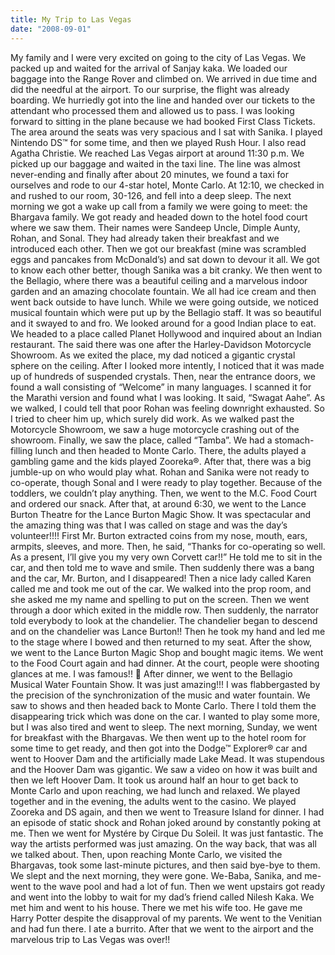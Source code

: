 ```yaml
---
title: My Trip to Las Vegas
date: "2008-09-01"
---
```


My family and I were very excited on going to the city of Las Vegas. We packed up and waited for the arrival of Sanjay kaka. We loaded our baggage into the Range Rover and climbed on. We arrived in due time and did the needful at the airport. To our surprise, the flight was already boarding. We hurriedly got into the line and handed over our tickets to the attendant who processed them and allowed us to pass. I was looking forward to sitting in the plane because we had booked First Class Tickets. The area around the seats was very spacious and I sat with Sanika. I played Nintendo DS™ for some time, and then we played Rush Hour. I also read Agatha Christie. We reached Las Vegas airport at around 11:30 p.m. We picked up our baggage and waited in the taxi line. The line was almost never-ending and finally after about 20 minutes, we found a taxi for ourselves and rode to our 4-star hotel, Monte Carlo. At 12:10, we checked in and rushed to our room, 30-126, and fell into a deep sleep. The next morning we got a wake up call from a family we were going to meet: the Bhargava family. We got ready and headed down to the hotel food court where we saw them. Their names were Sandeep Uncle, Dimple Aunty, Rohan, and Sonal. They had already taken their breakfast and we introduced each other. Then we got our breakfast (mine was scrambled eggs and pancakes from McDonald’s) and sat down to devour it all. We got to know each other better, though Sanika was a bit cranky. We then went to the Bellagio, where there was a beautiful ceiling and a marvelous indoor garden and an amazing chocolate fountain. We all had ice cream and then went back outside to have lunch. While we were going outside, we noticed musical fountain which were put up by the Bellagio staff. It was so beautiful and it swayed to and fro. We looked around for a good Indian place to eat. We headed to a place called Planet Hollywood and inquired about an Indian restaurant. The said there was one after the Harley-Davidson Motorcycle Showroom. As we exited the place, my dad noticed a gigantic crystal sphere on the ceiling. After I looked more intently, I noticed that it was made up of hundreds of suspended crystals. Then, near the entrance doors, we found a wall consisting of “Welcome” in many languages. I scanned it for the Marathi version and found what I was looking. It said, “Swagat Aahe”. As we walked, I could tell that poor Rohan was feeling downright exhausted. So I tried to cheer him up, which surely did work. As we walked past the Motorcycle Showroom, we saw a huge motorcycle crashing out of the showroom. Finally, we saw the place, called “Tamba”. We had a stomach-filling lunch and then headed to Monte Carlo. There, the adults played a gambling game and the kids played Zooreka®. After that, there was a big jumble-up on who would play what. Rohan and Sanika were not ready to co-operate, though Sonal and I were ready to play together. Because of the toddlers, we couldn’t play anything. Then, we went to the M.C. Food Court and ordered our snack. After that, at around 6:30, we went to the Lance Burton Theatre for the Lance Burton Magic Show. It was spectacular and the amazing thing was that I was called on stage and was the day’s volunteer!!!! First Mr. Burton extracted coins from my nose, mouth, ears, armpits, sleeves, and more. Then, he said, “Thanks for co-operating so well. As a present, I’ll give you my very own Corvett car!!” He told me to sit in the car, and then told me to wave and smile. Then suddenly there was a bang and the car, Mr. Burton, and I disappeared! Then a nice lady called Karen called me and took me out of the car. We walked into the prop room, and she asked me my name and spelling to put on the screen. Then we went through a door which exited in the middle row. Then suddenly, the narrator told everybody to look at the chandelier. The chandelier began to descend and on the chandelier was Lance Burton!! Then he took my hand and led me to the stage where I bowed and then returned to my seat. After the show, we went to the Lance Burton Magic Shop and bought magic items. We went to the Food Court again and had dinner. At the court, people were shooting glances at me. I was famous!!  After dinner, we went to the Bellagio Musical Water Fountain Show. It was just amazing!!! I was flabbergasted by the precision of the synchronization of the music and water fountain. We saw to shows and then headed back to Monte Carlo. There I told them the disappearing trick which was done on the car. I wanted to play some more, but I was also tired and went to sleep. The next morning, Sunday, we went for breakfast with the Bhargavas. We then went up to the hotel room for some time to get ready, and then got into the Dodge™ Explorer® car and went to Hoover Dam and the artificially made Lake Mead. It was stupendous and the Hoover Dam was gigantic. We saw a video on how it was built and then we left Hoover Dam. It took us around half an hour to get back to Monte Carlo and upon reaching, we had lunch and relaxed. We played together and in the evening, the adults went to the casino. We played Zooreka and DS again, and then we went to Treasure Island for dinner. I had an episode of static shock and Rohan joked around by constantly poking at me. Then we went for Mystére by Cirque Du Soleil. It was just fantastic. The way the artists performed was just amazing. On the way back, that was all we talked about. Then, upon reaching Monte Carlo, we visited the Bhargavas, took some last-minute pictures, and then said bye-bye to them. We slept and the next morning, they were gone. We-Baba, Sanika, and me- went to the wave pool and had a lot of fun. Then we went upstairs got ready and went into the lobby to wait for my dad’s friend called Nilesh Kaka. We met him and went to his house. There we met his wife too. He gave me Harry Potter despite the disapproval of my parents. We went to the Venitian and had fun there. I ate a burrito. After that we went to the airport and the marvelous trip to Las Vegas was over!!
